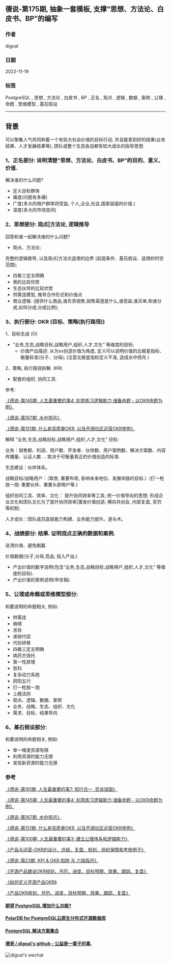## 德说-第175期, 抽象一套模板, 支撑“思想、方法论、白皮书、BP”的编写     
                                
### 作者                                
digoal                                
                                
### 日期                                
2022-11-19                             
                                
### 标签                                
PostgreSQL , 思想 , 方法论 , 白皮书 , BP , 正名 , 观点 , 逻辑 , 数据 , 案例 , 公理 , 命题 , 思维模型 , 基石假设         
                                
----                                
                                
## 背景    
可以聚集人气共同奔着一个有较大社会价值的目标行动, 并且能拿到好的结果(业务结果、人才发展结果等), 团队或整个生态各自都有较大成长的指导思想.  
  
### 1、正名部分: 说明清楚“思想、方法论、白皮书、BP”的目的、意义、价值.    
  
解决谁的什么问题?   
- 定义目标群体   
- 痛度(问题有多痛)   
- 广度(多大的用户群体将受益, 个人,企业,社会,国家层面的价值.)   
- 深度(多大的市场空间)   
  
  
### 2、思想部分: 观点|方法论, 逻辑推导      
  
回答和谁一起解决谁的什么问题?   
- 观点、方法论;   
  
完整的逻辑推导, 以及观点|方法论适用的边界 (前提条件、基石假设、适用的时空范围);   
- 四看三定五明确  
- 我的比较优势  
- 生态伙伴的比较优势  
- 供需连模型, 推导合作形式和价值点  
- 商业逻辑. (提供什么商品,谁负责销售,销售渠道是什么,谁受益,谁买单,和谁分成,如何分成,分成比例);   
  
### 3、执行部分: OKR (目标、策略(执行路径))  
  
1、目标生成 (O)  
- “业务,生态,战略目标,战略用户,组织,人才,文化” 等维度的目标;   
    - 价值产出描述: 从为xx创造价值为角度, 定义可以说明价值的北极星指标、衡量标准(分子、分母); (注意北极星指标定义不准, 造成水中捞月.)    
  
2、策略, 执行路径拆解. (KR)  
- 配套的组织, 协同工具.     
  
参考:   
  
[《德说-第145期, 人生最重要的事4: 刻意练习逻辑能力,储备命题 - 以OKR命题为例》](../202209/20220917_01.md)    
  
[《德说-第167期, 水中捞月》](../202210/20221027_01.md)    
  
[《德说-第151期, 什么是高质量OKR, 以及开源社区运营OKR举例》](../202209/20220929_01.md)    
  
解释 "业务,生态,战略目标,战略用户,组织,人才,文化" 目标:  
  
业务：销售额、利润、用户数、开发者、伙伴数、用户案例数、解决方案数、内容传播量、认证人数 ...  取决于可衡量真正的价值创造的标准.    
  
生态建设：伙伴体系。  
  
战略目标/战略用户：（取舍, 重要布局, 影响未来地位、发展命脉的目标.）(打一枪放一炮: 重要伙伴、重要头部用户等.)    
  
组织协同工具、效率、文化： 提升协同效率等工具; 统一价值导向的思想; 形成企业文化和团队文化为了提升协同效率|激发价值创造; 横向共创会, 内部复盘, 奖罚等机制;   
  
人才成长：团队成员底层能力构建、业务能力提升。道与术。  
  
### 4、战绩部分: 结果. 证明观点正确的数据和案例.   
说清价值、避免躺赢.  
  
价值数据(分子,分母,竞品; 投入产出;)      
- 产出价值的数字说明(包含“业务,生态,战略目标,战略用户,组织,人才,文化” 等维度的目标).      
- 产出价值的案例说明(申言稿).    
  
### 5、公理或命题或思维模型部分:  
和要说明的命题相关, 例如: 
- 供需连  
- 熵增  
- 求存  
- 递弱代偿  
- 代际转移  
- 四看三定五明确  
- 病药方效托  
- 第一性原理  
- 哲科  
- 复杂动力系统  
- 阴阳五行  
- 打一枪放一炮  
- 上瘾法则  
- 观点、逻辑、数据、案例  
- 业务、战略、生态、组织、文化   
- 需求、目标、结果导向   
  
  
### 6、基石假设部分:  
和要说明的命题相关, 例如: 
- 单一维度资源有限  
- 利用资源的能力无限  
- 发现新资源的能力无限  
  
  
### 参考  
[《德说-第161期, 人生最重要的事7: 知行合一, 空谈误国》](../202210/20221021_01.md)    
  
[《德说-第145期, 人生最重要的事4: 刻意练习逻辑能力,储备命题 - 以OKR命题为例》](../202209/20220917_01.md)    
  
[《德说-第167期, 水中捞月》](../202210/20221027_01.md)    
  
[《德说-第151期, 什么是高质量OKR, 以及开源社区运营OKR举例》](../202209/20220929_01.md)    
  
[《德说-第100期, 人生最重要的事3: 建立公理体系和逻辑能力》](../202206/20220610_01.md)    
  
[《产品与运营-OKR的设计、总结、复盘、规划、组织保障和考核例子》](../202203/20220308_01.md)    
  
[《德说-第23期, KPI & OKR 陷阱 与 六祖指月》](../202108/20210827_01.md)    
  
[《开源产品建设OKR规划、月历、进度、目标预期、效果、跟踪、复盘》](../202106/20210619_01.md)    
  
[《如何定义开源产品OKR》](../202106/20210618_03.md)    

[《产品OKR规划、月历、进度、目标预期、效果、跟踪、复盘》](../202106/20210618_02.md)    
  
  
  
#### [期望 PostgreSQL 增加什么功能?](https://github.com/digoal/blog/issues/76 "269ac3d1c492e938c0191101c7238216")
  
  
#### [PolarDB for PostgreSQL云原生分布式开源数据库](https://github.com/ApsaraDB/PolarDB-for-PostgreSQL "57258f76c37864c6e6d23383d05714ea")
  
  
#### [PostgreSQL 解决方案集合](https://yq.aliyun.com/topic/118 "40cff096e9ed7122c512b35d8561d9c8")
  
  
#### [德哥 / digoal's github - 公益是一辈子的事.](https://github.com/digoal/blog/blob/master/README.md "22709685feb7cab07d30f30387f0a9ae")
  
  
![digoal's wechat](../pic/digoal_weixin.jpg "f7ad92eeba24523fd47a6e1a0e691b59")
  
